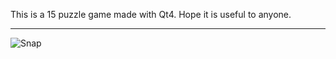 This is a 15 puzzle game made with Qt4. Hope it is useful to anyone.
***********************************************************************
![Snap](../snap.png)